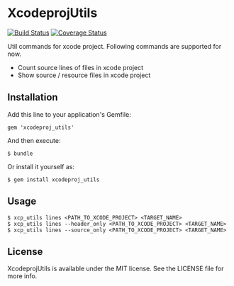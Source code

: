 # XcodeprojUtils
[![Build Status](https://travis-ci.org/taichino/xcodeproj_utils.png?branch=master)](https://travis-ci.org/taichino/xcodeproj_utils)
[![Coverage Status](https://coveralls.io/repos/taichino/xcodeproj_utils/badge.png)](https://coveralls.io/r/taichino/xcodeproj_utils)

Util commands for xcode project. Following commands are supported for now.

- Count source lines of files in xcode project
- Show source / resource files in xcode project

## Installation

Add this line to your application's Gemfile:

    gem 'xcodeproj_utils'

And then execute:

    $ bundle

Or install it yourself as:

    $ gem install xcodeproj_utils

## Usage

	$ xcp_utils lines <PATH_TO_XCODE_PROJECT> <TARGET_NAME>
	$ xcp_utils lines --header_only <PATH_TO_XCODE_PROJECT> <TARGET_NAME>
	$ xcp_utils lines --source_only <PATH_TO_XCODE_PROJECT> <TARGET_NAME>

## License

XcodeprojUtils is available under the MIT license. See the LICENSE file for more info.
